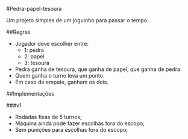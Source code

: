 #Pedra-papel-tesoura

Um projeto simples de um joguinho para passar o tempo... 

##Regras
- Jogador deve escolher entre:
    - 1: pedra
    - 2: papel
    - 3: tesoura
- Pedra ganha de tesoura, que ganha de papel, que ganha de pedra.
- Quem ganha o turno leva um ponto.
- Em caso de empate, ganham os dois.

##Implementações

###v1
 - Rodadas fixas de 5 turnos;
 - Máquina ainda pode fazer escolhas fora do escopo;
 - Sem punições para escolhas fora do escopo;

